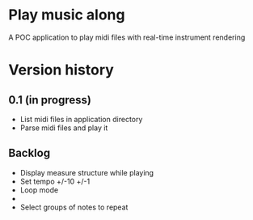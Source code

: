 # Play music along

A POC application to play midi files with real-time instrument rendering

# Version history

## 0.1 (in progress)

- List midi files in application directory
- Parse midi files and play it


## Backlog

- Display measure structure while playing
- Set tempo +/-10 +/-1
- Loop mode
- 
- Select groups of notes to repeat